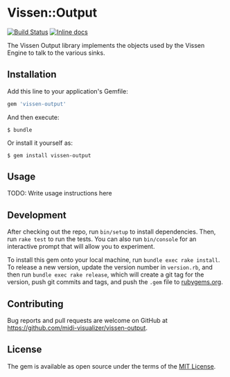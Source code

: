 # Vissen::Output

[![Build Status](https://travis-ci.org/midi-visualizer/vissen-output.svg?branch=master)](https://travis-ci.org/midi-visualizer/vissen-output)
[![Inline docs](http://inch-ci.org/github/midi-visualizer/vissen-output.svg?branch=master)](http://inch-ci.org/github/midi-visualizer/vissen-output)

The Vissen Output library implements the objects used by the Vissen Engine to talk to the various sinks.

## Installation

Add this line to your application's Gemfile:

```ruby
gem 'vissen-output'
```

And then execute:

    $ bundle

Or install it yourself as:

    $ gem install vissen-output

## Usage

TODO: Write usage instructions here

## Development

After checking out the repo, run `bin/setup` to install dependencies. Then, run `rake test` to run the tests. You can also run `bin/console` for an interactive prompt that will allow you to experiment.

To install this gem onto your local machine, run `bundle exec rake install`. To release a new version, update the version number in `version.rb`, and then run `bundle exec rake release`, which will create a git tag for the version, push git commits and tags, and push the `.gem` file to [rubygems.org](https://rubygems.org).

## Contributing

Bug reports and pull requests are welcome on GitHub at https://github.com/midi-visualizer/vissen-output.

## License

The gem is available as open source under the terms of the [MIT License](https://opensource.org/licenses/MIT).
